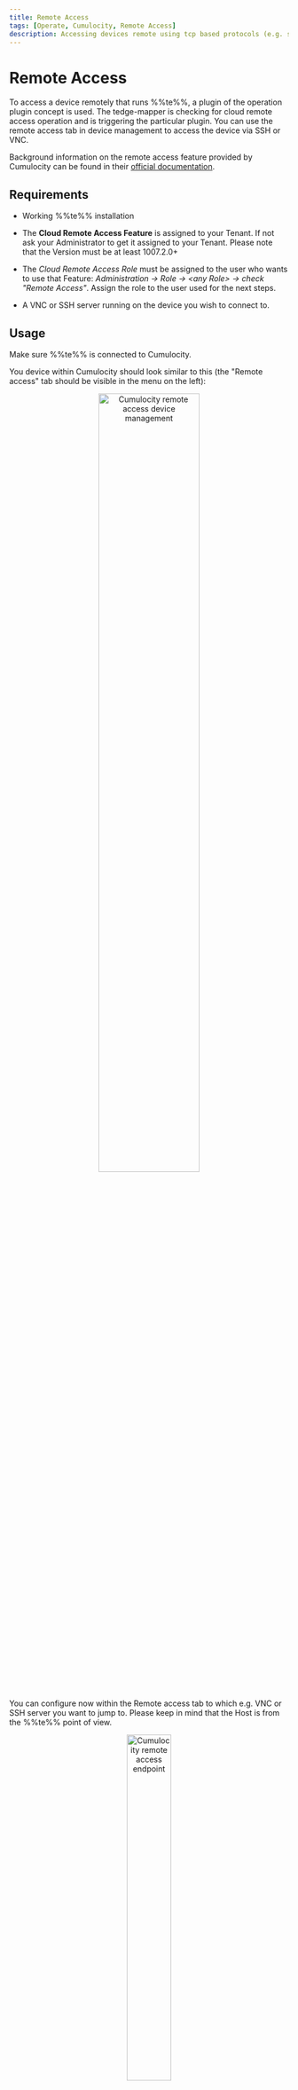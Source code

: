 ```yaml
---
title: Remote Access
tags: [Operate, Cumulocity, Remote Access]
description: Accessing devices remote using tcp based protocols (e.g. ssh, vnc etc.)
---
```


# Remote Access

To access a device remotely that runs %%te%%, a plugin of the operation plugin concept is used. The tedge-mapper is checking for cloud remote access operation and is triggering the particular plugin. You can use the remote access tab in device management to access the device via SSH or VNC.

Background information on the remote access feature provided by Cumulocity can be found in their [official documentation](https://cumulocity.com/docs/cloud-remote-access/using-cloud-remote-access/).

## Requirements

- Working %%te%% installation

- The **Cloud Remote Access Feature** is assigned to your Tenant. If not ask your Administrator to get it assigned to your Tenant. Please note that the Version must be at least 1007.2.0+

- The *Cloud Remote Access Role* must be assigned to the user who wants to use that Feature: <em>Administration &rarr; Role &rarr; &lt;any Role&gt; &rarr; check "Remote Access"</em>. Assign the role to the user used for the next steps.

- A VNC or SSH server running on the device you wish to connect to.


## Usage

Make sure %%te%% is connected to Cumulocity.

You device within Cumulocity should look similar to this (the "Remote access" tab should be visible in the menu on the left):

<p align="center">
    <img
        src={require('../../images/c8y-remote-access_dm.png').default}
        alt="Cumulocity remote access device management"
        width="60%"
    />
</p>

You can configure now within the Remote access tab to which e.g. VNC or SSH server you want to jump to. Please keep in mind that the Host is from the %%te%% point of view.

<p align="center">
    <img
        src={require('../../images/c8y-remote-access_endpoint.png').default}
        alt="Cumulocity remote access endpoint"
        width="40%"
    />
</p>

If you click on connect after the proper configuration an websocket window opens and %%te%% triggers the <code>c8y-remote-access-connect</code> plugin to reach that websocket.

<p align="center">
    <img
        src={require('../../images/c8y-remote-access_websocket.png').default}
        alt="Cumulocity remote access websocket"
        width="40%"
    />
</p>
